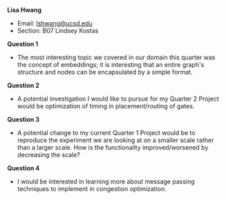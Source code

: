 **Lisa Hwang**
* Email: lshwang@ucsd.edu<br>
* Section: B07 Lindsey Kostas<br>

**Question 1** <br>
* The most interesting topic we covered in our domain this quarter was the concept of embeddings; it is interesting that an entire graph's structure and nodes can be encapsulated by a simple format.

**Question 2** <br>
* A potential investigation I would like to pursue for my Quarter 2 Project would be optimization of timing in placement/routing of gates.

**Question 3** <br>
* A potential change to my current Quarter 1 Project would be to reproduce the experiment we are looking at on a smaller scale rather than a larger scale. How is the functionality improved/worsened by decreasing the scale?

**Question 4** <br>
* I would be interested in learning more about message passing techniques to implement in congestion optimization.